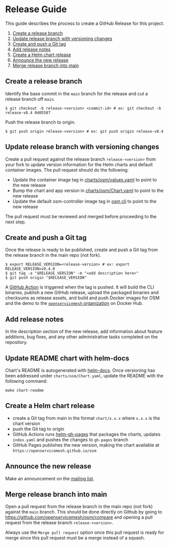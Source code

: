 # Release Guide

This guide describes the process to create a GitHub Release for this project.

1. [Create a release branch](#create-a-release-branch)
1. [Update release branch with versioning changes](#update-release-branch-with-versioning-changes)
1. [Create and push a Git tag](#create-and-push-a-git-tag)
1. [Add release notes](#add-release-notes)
1. [Create a Helm chart release](#create-a-helm-chart-release)
1. [Announce the new release](#announce-the-new-release)
1. [Merge release branch into main](#merge-release-branch-into-main)

## Create a release branch

Identify the base commit in the `main` branch for the release and cut a release branch off `main`.
```console
$ git checkout -b release-<version> <commit-id> # ex: git checkout -b release-v0.4 0d05587
```

Push the release branch to origin.
```console
$ git push origin release-<version> # ex: git push origin release-v0.4
```

## Update release branch with versioning changes

Create a pull request against the release branch `release-<version>` from your fork to update version
information for the Helm charts and default container images. The pull request should do the following:

* Update the container image tag in [charts/osm/values.yaml](/charts/osm/values.yaml) to point to the new release
* Bump the chart and app version in [charts/osm/Chart.yaml](/charts/osm/Chart.yaml) to point to the new release
* Update the default osm-controller image tag in [osm cli](/cmd/cli/install.go) to point to the new release

The pull request must be reviewed and merged before proceeding to the next step.

## Create and push a Git tag

Once the release is ready to be published, create and push a Git tag from the release branch in
the main repo (not fork).

```console
$ export RELEASE_VERSION=<release-version> # ex: export RELEASE_VERSION=v0.4.0
$ git tag -a "$RELEASE_VERSION" -m "<add description here>"
$ git push origin "$RELEASE_VERSION"
```

A [GitHub Action](/.github/workflows/release.yml) is triggered when the tag is pushed.
It will build the CLI binaries, publish a new GitHub release,
upload the packaged binaries and checksums as release assets,
and build and push Docker images for OSM and the demo to the
[`openservicemesh` organization](https://hub.docker.com/u/openservicemesh) on Docker Hub.

## Add release notes

In the description section of the new release, add information about feature additions, bug fixes,
and any other administrative tasks completed on the repository.

## Update README chart with helm-docs

Chart's README is autogenerated with [helm-docs](https://github.com/norwoodj/helm-docs). Once versioning has been addressed
under `charts/osm/Chart.yaml`, update the README with the following command:

```
make chart-readme
```

## Create a Helm chart release

* create a Git tag from main in the format `chart/x.x.x` where `x.x.x` is the chart version
* push the Git tag to origin
* GitHub Actions runs [helm-gh-pages](https://github.com/stefanprodan/helm-gh-pages) that packages the charts, updates `index.yaml` and pushes the changes to `gh-pages` branch
* GitHub Pages publishes the new version, making the chart available at `https://openservicemesh.github.io/osm`

## Announce the new release

Make an announcement on the [mailing list](https://groups.google.com/g/openservicemesh).

## Merge release branch into main

Open a pull request from the release branch in the main repo (not fork) against the `main` branch.
This should be done directly on Github by going to https://github.com/openservicemesh/osm/compare
and opening a pull request from the release branch `release-<version>`.

Always use the `Merge pull request` option once this pull request is ready for merge since this
pull request must be a merge instead of a squash.
